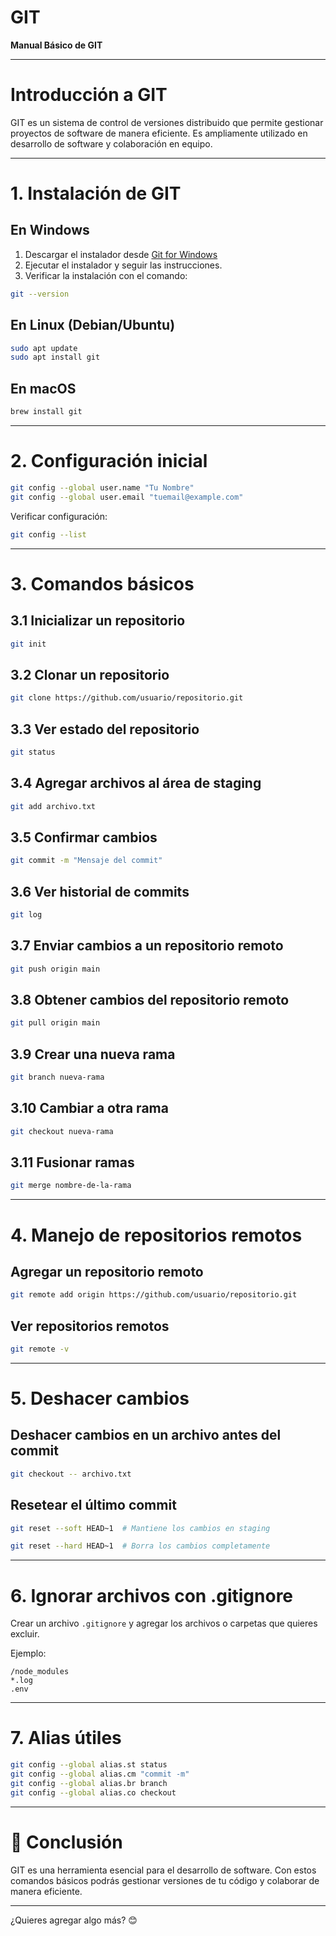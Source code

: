 # GIT

**Manual Básico de GIT**

---

# Introducción a GIT

GIT es un sistema de control de versiones distribuido que permite gestionar proyectos de software de manera eficiente. Es ampliamente utilizado en desarrollo de software y colaboración en equipo.

---

# 1. Instalación de GIT

## En Windows
1. Descargar el instalador desde [Git for Windows](https://git-scm.com/downloads)
2. Ejecutar el instalador y seguir las instrucciones.
3. Verificar la instalación con el comando:

```bash
git --version
```

## En Linux (Debian/Ubuntu)
```bash
sudo apt update
sudo apt install git
```

## En macOS
```bash
brew install git
```

---

# 2. Configuración inicial

```bash
git config --global user.name "Tu Nombre"
git config --global user.email "tuemail@example.com"
```

Verificar configuración:
```bash
git config --list
```

---

# 3. Comandos básicos

## 3.1 Inicializar un repositorio
```bash
git init
```

## 3.2 Clonar un repositorio
```bash
git clone https://github.com/usuario/repositorio.git
```

## 3.3 Ver estado del repositorio
```bash
git status
```

## 3.4 Agregar archivos al área de staging
```bash
git add archivo.txt
```

## 3.5 Confirmar cambios
```bash
git commit -m "Mensaje del commit"
```

## 3.6 Ver historial de commits
```bash
git log
```

## 3.7 Enviar cambios a un repositorio remoto
```bash
git push origin main
```

## 3.8 Obtener cambios del repositorio remoto
```bash
git pull origin main
```

## 3.9 Crear una nueva rama
```bash
git branch nueva-rama
```

## 3.10 Cambiar a otra rama
```bash
git checkout nueva-rama
```

## 3.11 Fusionar ramas
```bash
git merge nombre-de-la-rama
```

---

# 4. Manejo de repositorios remotos

## Agregar un repositorio remoto
```bash
git remote add origin https://github.com/usuario/repositorio.git
```

## Ver repositorios remotos
```bash
git remote -v
```

---

# 5. Deshacer cambios

## Deshacer cambios en un archivo antes del commit
```bash
git checkout -- archivo.txt
```

## Resetear el último commit
```bash
git reset --soft HEAD~1  # Mantiene los cambios en staging

git reset --hard HEAD~1  # Borra los cambios completamente
```

---

# 6. Ignorar archivos con .gitignore

Crear un archivo `.gitignore` y agregar los archivos o carpetas que quieres excluir.

Ejemplo:
```gitignore
/node_modules
*.log
.env
```

---

# 7. Alias útiles

```bash
git config --global alias.st status
git config --global alias.cm "commit -m"
git config --global alias.br branch
git config --global alias.co checkout
```

---

# 📌 Conclusión

GIT es una herramienta esencial para el desarrollo de software. Con estos comandos básicos podrás gestionar versiones de tu código y colaborar de manera eficiente.

---

¿Quieres agregar algo más? 😊

